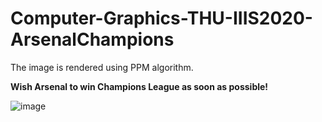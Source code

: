 # Computer-Graphics-THU-IIIS2020-ArsenalChampions


The image is rendered using PPM algorithm.

**Wish Arsenal to win Champions League as soon as possible!**

![image](https://github.com/hzt1/Computer-Graphics-THU2020-ArsenalChampions/blob/main/code/output/arsenal_f.bmp)

